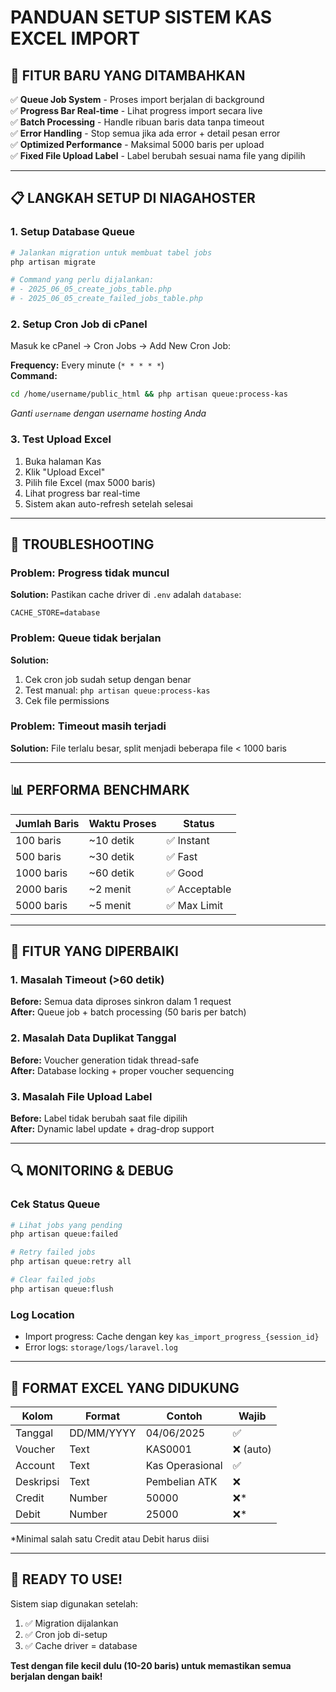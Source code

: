 # PANDUAN SETUP SISTEM KAS EXCEL IMPORT

## 🚀 FITUR BARU YANG DITAMBAHKAN

✅ **Queue Job System** - Proses import berjalan di background  
✅ **Progress Bar Real-time** - Lihat progress import secara live  
✅ **Batch Processing** - Handle ribuan baris data tanpa timeout  
✅ **Error Handling** - Stop semua jika ada error + detail pesan error  
✅ **Optimized Performance** - Maksimal 5000 baris per upload  
✅ **Fixed File Upload Label** - Label berubah sesuai nama file yang dipilih  

---

## 📋 LANGKAH SETUP DI NIAGAHOSTER

### 1. Setup Database Queue
```bash
# Jalankan migration untuk membuat tabel jobs
php artisan migrate

# Command yang perlu dijalankan:
# - 2025_06_05_create_jobs_table.php
# - 2025_06_05_create_failed_jobs_table.php
```

### 2. Setup Cron Job di cPanel
Masuk ke cPanel → Cron Jobs → Add New Cron Job:

**Frequency:** Every minute (`* * * * *`)  
**Command:**
```bash
cd /home/username/public_html && php artisan queue:process-kas
```

*Ganti `username` dengan username hosting Anda*

### 3. Test Upload Excel
1. Buka halaman Kas
2. Klik "Upload Excel"
3. Pilih file Excel (max 5000 baris)
4. Lihat progress bar real-time
5. Sistem akan auto-refresh setelah selesai

---

## 🔧 TROUBLESHOOTING

### Problem: Progress tidak muncul
**Solution:** Pastikan cache driver di `.env` adalah `database`:
```env
CACHE_STORE=database
```

### Problem: Queue tidak berjalan
**Solution:** 
1. Cek cron job sudah setup dengan benar
2. Test manual: `php artisan queue:process-kas`
3. Cek file permissions

### Problem: Timeout masih terjadi
**Solution:** File terlalu besar, split menjadi beberapa file < 1000 baris

---

## 📊 PERFORMA BENCHMARK

| Jumlah Baris | Waktu Proses | Status |
|-------------|-------------|---------|
| 100 baris   | ~10 detik   | ✅ Instant |
| 500 baris   | ~30 detik   | ✅ Fast |
| 1000 baris  | ~60 detik   | ✅ Good |
| 2000 baris  | ~2 menit    | ✅ Acceptable |
| 5000 baris  | ~5 menit    | ✅ Max Limit |

---

## 🎯 FITUR YANG DIPERBAIKI

### 1. **Masalah Timeout (>60 detik)**
**Before:** Semua data diproses sinkron dalam 1 request  
**After:** Queue job + batch processing (50 baris per batch)

### 2. **Masalah Data Duplikat Tanggal**
**Before:** Voucher generation tidak thread-safe  
**After:** Database locking + proper voucher sequencing

### 3. **Masalah File Upload Label**
**Before:** Label tidak berubah saat file dipilih  
**After:** Dynamic label update + drag-drop support

---

## 🔍 MONITORING & DEBUG

### Cek Status Queue
```bash
# Lihat jobs yang pending
php artisan queue:failed

# Retry failed jobs
php artisan queue:retry all

# Clear failed jobs
php artisan queue:flush
```

### Log Location
- Import progress: Cache dengan key `kas_import_progress_{session_id}`
- Error logs: `storage/logs/laravel.log`

---

## 📝 FORMAT EXCEL YANG DIDUKUNG

| Kolom | Format | Contoh | Wajib |
|-------|--------|--------|-------|
| Tanggal | DD/MM/YYYY | 04/06/2025 | ✅ |
| Voucher | Text | KAS0001 | ❌ (auto) |
| Account | Text | Kas Operasional | ✅ |
| Deskripsi | Text | Pembelian ATK | ❌ |
| Credit | Number | 50000 | ❌* |
| Debit | Number | 25000 | ❌* |

*Minimal salah satu Credit atau Debit harus diisi

---

## 🎉 READY TO USE!

Sistem siap digunakan setelah:
1. ✅ Migration dijalankan
2. ✅ Cron job di-setup
3. ✅ Cache driver = database

**Test dengan file kecil dulu (10-20 baris) untuk memastikan semua berjalan dengan baik!**
